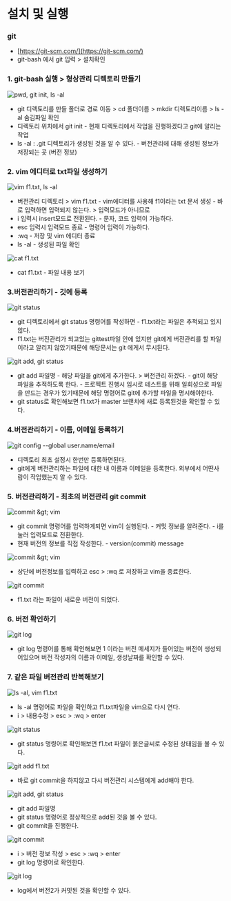 # 설치 및 실행

### git

* [https://git-scm.com/](https://git-scm.com/)
* git-bash 에서 git 입력 &gt; 설치확인

### 1. git-bash 실행 &gt; 형상관리 디렉토리 만들기

![pwd, git init, ls -al](../../.gitbook/assets/1%20%28124%29.png)

* git 디렉토리를 만들 폴더로 경로 이동 &gt; cd 폴더이름 &gt; mkdir 디렉토리이름 &gt; ls -al 숨김파일 확인
* 디렉토리 위치에서 git init - 현재 디렉토리에서 작업을 진행하겠다고 git에 알리는 작업
* ls -al : .git 디렉토리가 생성된 것을 알 수 있다. - 버전관리에 대해 생성된 정보가 저장되는 곳 \(버전 정보\)

### 2. vim 에디터로 txt파일 생성하기

![vim f1.txt, ls -al](../../.gitbook/assets/2%20%2899%29.png)

* 버전관리 디렉토리 &gt; vim f1.txt - vim에디터를 사용해 f1이라는 txt 문서 생성 - 바로 입력하면 입력되지 않는다. &gt; 입력모드가 아니므로
* i 입력시 insert모드로 전환된다. - 문자, 코드 입력이 가능하다.
* esc 입력시 입력모드 종료 - 명령어 입력이 가능하다.
* :wq - 저장 및 vim 에디터 종료
*  ls -al  - 생성된 파일 확인

![cat f1.txt](../../.gitbook/assets/3%20%2875%29.png)

* cat f1.txt - 파일 내용 보기 

### 3.버전관리하기 - 깃에 등록

![git status](../../.gitbook/assets/4%20%2853%29.png)

* git 디렉토리에서 git status 명령어를 작성하면 - f1.txt라는 파일은 추적되고 있지 않다.
* f1.txt는 버전관리가 되고있는 gittest파일 안에 있지만 git에게 버전관리를 할 파일이라고 알리지 않았기때문에 해당문서는 git 에게서 무시된다. 

![git add, git status](../../.gitbook/assets/5%20%2838%29.png)

* git add 파일명 - 해당 파일을 git에게 추가한다. &gt; 버전관리 하겠다. - git이 해당 파일을 추적하도록 한다. - 프로젝트 진행시 임시로 테스트를 위해 일회성으로 파일을 만드는 경우가 있기때문에 해당 명령어로 git에 추가할 파일을 명시해야한다.
* git status로 확인해보면 f1.txt가 master 브랜치에 새로 등록된것을 확인할 수 있다.

### 4.버전관리하기 - 이름, 이메일 등록하기

![git config --global user.name/email](../../.gitbook/assets/1%20%28126%29.png)

* 디렉토리 최초 설정시 한번만 등록하면된다.
* git에게 버전관리하는 파일에 대한 내 이름과 이메일을 등록한다. 외부에서 어떤사람이 작업했는지 알 수 있다. 

### 5. 버전관리하기 - 최초의 버전관리 git commit

![commit &amp;gt; vim](../../.gitbook/assets/2%20%28102%29.png)

* git commit 명령어를 입력하게되면 vim이 실행된다. - 커밋 정보를 알려준다. - i를 눌러 입력모드로 전환한다.
* 현재 버전의 정보를 직접 작성한다.  - version\(commit\) message

![commit &amp;gt; vim](../../.gitbook/assets/3%20%2878%29.png)

* 상단에 버전정보를 입력하고 esc &gt; :wq 로 저장하고 vim을 종료한다.

![git commit](../../.gitbook/assets/4%20%2855%29.png)

* f1.txt 라는 파일이 새로운 버전이 되었다.

### 6. 버전 확인하기

![ git log](../../.gitbook/assets/1%20%28127%29.png)

* git log 명령어를 통해 확인해보면  1 이라는 버전 메세지가 들어있는 버전이 생성되어있으며 버전 작성자의 이름과 이메일, 생성날짜를 확인할 수 있다.

### 7. 같은 파일 버전관리 반복해보기

![ls -al, vim f1.txt](../../.gitbook/assets/2%20%28101%29.png)

* ls -al 명령어로 파일을 확인하고 f1.txt파일을 vim으로 다시 연다.
* i &gt; 내용수정 &gt; esc &gt; :wq &gt; enter

![git status](../../.gitbook/assets/3%20%2876%29.png)

* git status 명령어로 확인해보면 f1.txt 파일이 붉은글씨로 수정된 상태임을 볼 수 있다.

![git add f1.txt](../../.gitbook/assets/4%20%2854%29.png)

* 바로 git commit을 하지않고 다시 버전관리 시스템에게 add해야 한다.

![git add, git status](../../.gitbook/assets/1%20%28125%29.png)

* git add 파일명
* git status 명령어로 정상적으로 add된 것을 볼 수 있다.
* git commit을 진행한다.

![git commit](../../.gitbook/assets/2%20%28100%29.png)

* i &gt; 버전 정보 작성 &gt; esc &gt; :wq &gt; enter
* git log 명령어로 확인한다.

![git log](../../.gitbook/assets/3%20%2877%29.png)

* log에서 버전2가 커밋된 것을 확인할 수 있다.

